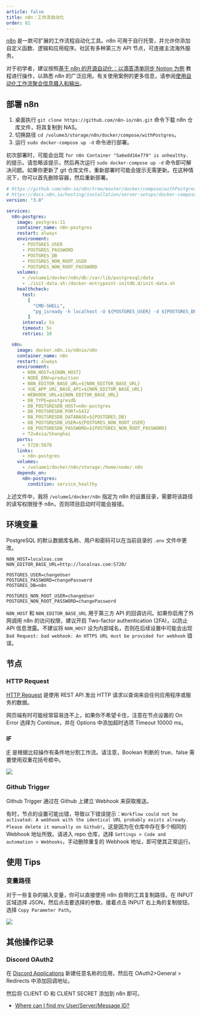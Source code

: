 ```yaml
---
article: false
title: n8n：工作流自动化
order: 81
---
```


[n8n](https://github.com/n8n-io/n8n) 是一款可扩展的工作流程自动化工具。n8n 可用于自行托管，并允许你添加自定义函数、逻辑和应用程序。社区有多种第三方 API 节点，可连接主流海外服务。

对于初学者，建议按照[基于 n8n 的开源自动化：以滴答清单同步 Notion 为例](https://sspai.com/prime/story/automation-n8n) 教程进行操作，以熟悉 n8n 的广泛应用。有关使用案例的更多信息，请参阅[使用自动化工作流聚合信息摄入和输出](https://reorx.com/blog/sharing-my-footprints-automation/)。

## 部署 n8n

1. 桌面执行 `git clone https://github.com/n8n-io/n8n.git` 命令下载 n8n 仓库文件，将其复制到 NAS。
2. 切换路径 `cd /volume3/storage/n8n/docker/compose/withPostgres`。
3. 运行 `sudo docker-compose up -d` 命令进行部署。

初次部署时，可能会出现 `for n8n Container "5a6edd16e779" is unhealthy.` 的提示。请忽略该提示，然后再次运行 `sudo docker-compose up -d` 命令即可解决问题。如果你更新了 git 仓库文件，重新部署时可能会提示无需更新。在这种情况下，你可以首先删除容器，然后重新部署。

```yml
# https://github.com/n8n-io/n8n/tree/master/docker/compose/withPostgres
# https://docs.n8n.io/hosting/installation/server-setups/docker-compose/#5-create-docker-compose-file
version: "3.8"

services:
  n8n-postgres:
    image: postgres:11
    container_name: n8n-postgres
    restart: always
    environment:
      - POSTGRES_USER
      - POSTGRES_PASSWORD
      - POSTGRES_DB
      - POSTGRES_NON_ROOT_USER
      - POSTGRES_NON_ROOT_PASSWORD
    volumes:
      - /volume1/docker/n8n/db:/var/lib/postgresql/data
      - ./init-data.sh:/docker-entrypoint-initdb.d/init-data.sh
    healthcheck:
      test:
        [
          "CMD-SHELL",
          "pg_isready -h localhost -U ${POSTGRES_USER} -d ${POSTGRES_DB}",
        ]
      interval: 5s
      timeout: 5s
      retries: 10

  n8n:
    image: docker.n8n.io/n8nio/n8n
    container_name: n8n
    restart: always
    environment:
      - N8N_HOST=${N8N_HOST}
      - NODE_ENV=production
      - N8N_EDITOR_BASE_URL=${N8N_EDITOR_BASE_URL}
      - VUE_APP_URL_BASE_API=${N8N_EDITOR_BASE_URL}
      - WEBHOOK_URL=${N8N_EDITOR_BASE_URL}
      - DB_TYPE=postgresdb
      - DB_POSTGRESDB_HOST=n8n-postgres
      - DB_POSTGRESDB_PORT=5432
      - DB_POSTGRESDB_DATABASE=${POSTGRES_DB}
      - DB_POSTGRESDB_USER=${POSTGRES_NON_ROOT_USER}
      - DB_POSTGRESDB_PASSWORD=${POSTGRES_NON_ROOT_PASSWORD}
      - TZ=Asia/Shanghai
    ports:
      - 5720:5678
    links:
      - n8n-postgres
    volumes:
      - /volume1/docker/n8n/storage:/home/node/.n8n
    depends_on:
      n8n-postgres:
        condition: service_healthy
```

上述文件中，我将 `/volume1/docker/n8n` 指定为 n8n 的设置目录，需要将该路径的读写权限授予 n8n，否则项目启动时可能会报错。

## 环境变量

PostgreSQL 的默认数据库名称、用户和密码可以在当前目录的 `.env` 文件中更改。

```env
N8N_HOST=localnas.com
N8N_EDITOR_BASE_URL=http://localnas.com:5720/

POSTGRES_USER=changeUser
POSTGRES_PASSWORD=changePassword
POSTGRES_DB=n8n

POSTGRES_NON_ROOT_USER=changeUser
POSTGRES_NON_ROOT_PASSWORD=changePassword
```

`N8N_HOST` 和 `N8N_EDITOR_BASE_URL` 用于第三方 API 的回调访问。如果你启用了外网调用 n8n 的访问权限，建议开启 Two-factor authentication (2FA)，以防止 API 信息泄露。不建议将 `N8N_HOST` 设为内部域名，否则在后续设置中可能会出现 `Bad Request: bad webhook: An HTTPS URL must be provided for webhook` 错误。

## 节点

### HTTP Request

[HTTP Request](https://docs.n8n.io/integrations/builtin/core-nodes/n8n-nodes-base.httprequest/) 是使用 REST API 发出 HTTP 请求以查询来自任何应用程序或服务的数据。

网页端有时可能经常容易连不上，如果你不希望卡住，注意在节点设置的 On Error 选择为 Continue，并在 Options 中添加超时选项 Timeout 10000 ms。

### IF

[IF](https://docs.n8n.io/integrations/builtin/core-nodes/n8n-nodes-base.if/) 是根据比较操作有条件地分割工作流。请注意，Boolean 判断的 true、false 需要使用双重花括号框中。

![](https://img.newzone.top/2023-12-12-22-43-08.png?imageMogr2/format/webp?imageMogr2/format/webp/thumbnail/400x)

### Github Trigger

Github Trigger 通过在 Github 上建立 Webhook 来获取推送。

有时，节点的设置可能出错，导致以下错误提示：`Workflow could not be activated: A webhook with the identical URL probably exists already. Please delete it manually on Github!`。这是因为在仓库中存在多个相同的 Webhook 地址所致。请进入 repo 仓库，选择 `Settings > Code and automation > Webhooks`，手动删除重复的 Webhook 地址，即可使其正常运行。

## 使用 Tips

### 变量路径

对于一些复杂的输入变量，你可以直接使用 n8n 自带的工具复制路径。在 INPUT 区域选择 JSON，然后点击要选择的参数，接着点击 INPUT 右上角的复制按钮，选择 `Copy Parameter Path`。

![](https://img.newzone.top/2023-12-14-12-37-36.png?imageMogr2/format/webp)

## 其他操作记录

### Discord OAuth2

在 [Discord Applications](https://discord.com/developers/applications) 新建任意名称的应用，然后在 OAuth2>General > Redirects 中添加回调地址。

然后将 CLIENT ID 和 CLIENT SECRET 添加到 n8n 即可。

- [Where can I find my User/Server/Message ID?](https://support.discord.com/hc/en-us/articles/206346498-Where-can-I-find-my-User-Server-Message-ID-)
